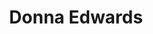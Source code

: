 ---
layout: default
tag: MD
title: Donna Edwards
image: https://res.cloudinary.com/crowdpac/image/upload/c_fill,d_avatar_f,g_face,h_220,w_300/v1406677304/candidates/cand1027.jpg
district: 
party: Democrat
seat: Senate
website: https://donnaedwardsforsenate.com/
donate: https://secure.actblue.com/contribute/page/sddonnaedwards
---